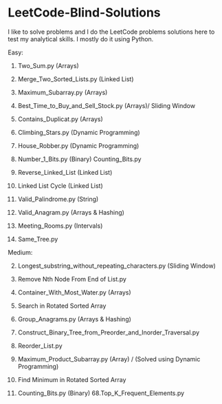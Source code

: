 # LeetCode-Blind-Solutions
I like to solve problems and I do the LeetCode problems solutions here to test my analytical skills. I mostly do it using Python.

Easy:

1. Two_Sum.py (Arrays)
8. Merge_Two_Sorted_Lists.py (Linked List)
14. Maximum_Subarray.py (Arrays)
30. Best_Time_to_Buy_and_Sell_Stock.py (Arrays)/ Sliding Window
50. Contains_Duplicat.py (Arrays)

20. Climbing_Stars.py (Dynamic Programming)
42. House_Robber.py (Dynamic Programming)

41. Number_1_Bits.py (Binary)
Counting_Bits.py

44. Reverse_Linked_List (Linked List)
41. Linked List Cycle (Linked List)

32. Valid_Palindrome.py (String)
56. Valid_Anagram.py (Arrays & Hashing)
57. Meeting_Rooms.py (Intervals)
26. Same_Tree.py

Medium:

2. Longest_substring_without_repeating_characters.py (Sliding Window)
6. Remove Nth Node From End of List.py
4. Container_With_Most_Water.py (Arrays)
10. Search in Rotated Sorted Array
13. Group_Anagrams.py (Arrays & Hashing)
29. Construct_Binary_Tree_from_Preorder_and_Inorder_Traversal.py
37. Reorder_List.py
38. Maximum_Product_Subarray.py (Array) / (Solved using Dynamic Programming)
39. Find Minimum in Rotated Sorted Array

67. Counting_Bits.py (Binary)
68.Top_K_Frequent_Elements.py

